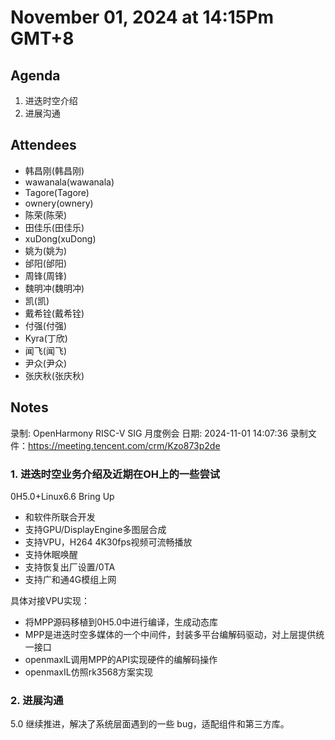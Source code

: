 # November 01, 2024 at 14:15Pm GMT+8

## Agenda

1. 进迭时空介绍
2. 进展沟通

## Attendees

- 韩昌刚(韩昌刚)
- wawanala(wawanala)
- Tagore(Tagore)
- ownery(ownery)
- 陈荣(陈荣)
- 田佳乐(田佳乐)
- xuDong(xuDong)
- 姚为(姚为)
- 邰阳(邰阳)
- 周锋(周锋)
- 魏明冲(魏明冲)
- 凯(凯)
- 戴希铨(戴希铨)
- 付强(付强)
- Kyra(丁欣)
- 闻飞(闻飞)
- 尹众(尹众)
- 张庆秋(张庆秋)

## Notes

录制: OpenHarmony RISC-V SIG 月度例会
日期: 2024-11-01 14:07:36
录制文件：https://meeting.tencent.com/crm/Kzo873p2de

### 1. 进迭时空业务介绍及近期在OH上的一些尝试

0H5.0+Linux6.6 Bring Up
- 和软件所联合开发
- 支持GPU/DisplayEngine多图层合成
- 支持VPU，H264 4K30fps视频可流畅播放
- 支持休眠唤醒
- 支持恢复出厂设置/0TA
- 支持广和通4G模组上网

具体对接VPU实现：
- 将MPP源码移植到0H5.0中进行编译，生成动态库
- MPP是进迭时空多媒体的一个中间件，封装多平台编解码驱动，对上层提供统一接口
- openmaxlL调用MPP的API实现硬件的编解码操作
- openmaxIL仿照rk3568方案实现


### 2. 进展沟通

5.0 继续推进，解决了系统层面遇到的一些 bug，适配组件和第三方库。